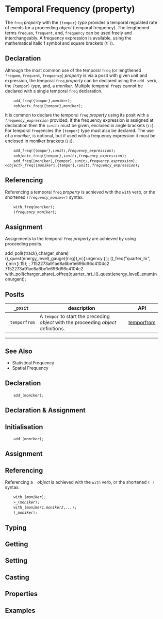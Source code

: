 # Temporal Frequency (property)
The `freq` *property* with the `{tempor}` *type* provides a temporal regulated rate of events for a proceeding *object* (temporal frequency). The lengthened terms `frequen`, `frequent`, and, `frequency` can be used freely and interchangeably. A frequency expression is available, using the mathematical italic f symbol and square brackets (`𝑓[]`).

<a name="declare"></a>
## Declaration
Although the most common use of the temporal `freq` (or lengthened `frequen`, `frequent`, `frequency`) *property* is via a posit with given unit and expression, the temporal `freq` *property* can be declared using the `add_` verb, the `{tempor}` *type*, and, a *moniker*. Multiple temporal `freq`s cannot be declared with a single temporal `freq` declaration.

&nbsp;&nbsp;&nbsp;&nbsp;&nbsp;&nbsp; `add_freq({tempor},`*`moniker`*`);`<br>
&nbsp;&nbsp;&nbsp;&nbsp;&nbsp;&nbsp; *`<object>`*`_freq({tempor},`*`moniker`*`);`

It is common to declare the temporal `freq` *property* using its posit with a *`frequency_expression`* provided. If the frequency expression is assigned at declaration then the `❬`*`unit`*`❭` must be given, enclosed in angle brackets (`❬❭`). For temporal `freq`encies the `{tempor}` type must also be declared. The use of a *moniker*, is optional, but if used with a frequency expression it must be enclosed in moniker brackets (`⟦⟧`).

&nbsp;&nbsp;&nbsp;&nbsp;&nbsp;&nbsp; `add_freq({tempor},❬`*`unit`*`❭,`*`frequency_expression`*`);`<br>
&nbsp;&nbsp;&nbsp;&nbsp;&nbsp;&nbsp; *`<object>`*`_freq({tempor},❬`*`unit`*`❭,`*`frequency_expression`*`);`<br>
&nbsp;&nbsp;&nbsp;&nbsp;&nbsp;&nbsp; `add_freq(⟦`*`moniker`*`⟧,{tempor},❬`*`unit`*`❭,`*`frequency_expression`*`);`
&nbsp;&nbsp;&nbsp;&nbsp;&nbsp;&nbsp; *`<object>`*`_freq(⟦`*`moniker`*`⟧,{tempor},❬`*`unit`*`❭,`*`frequency_expression`*`);`<br>

<a name="reference"></a>
## Referencing
Referencing a temporal `freq` *property* is achieved with the `with` verb, or the shortened `(`*`frequency_moniker`*`)` syntax. 

&nbsp;&nbsp;&nbsp;&nbsp;&nbsp;&nbsp; `with_freq(`*`moniker`*`);`<br>
&nbsp;&nbsp;&nbsp;&nbsp;&nbsp;&nbsp; `(`*`frequency_moniker`*`);`

<a name="assign"></a>
## Assignment
Assignments to the temporal `freq` *property* are achieved by using proceeding posits.


add_poll({track},charger_share)
	()_quest(energy_level)_gauge({nrg})_v(❬urgency❭);
	()_freq("quarter_hr",❬min❭,15);
;
7152273a91ae8a6be1e696d96c4104c2
7152273a91ae8a6be1e696d96c4104c2
with_poll(charger_share)_offreq(quarter_hr)_i()_quest(energy_level)_enum(nonurgent);

<a name="posit"></a>
## Posits

| `_posit` | description | API |
| --- | --- | --- |
| <a name="temporfrom"> `_temporfrom` | A `tempor` to start the preceding *object* with the proceeding *object* definitions. | [temporfrom](../condit/temporfrom.md#freq)


---

<a name="seealso"></a>
## See Also

* Statistical Frequency
* Spatial Frequency 



<a name="declare"></a>
## Declaration

&nbsp;&nbsp;&nbsp;&nbsp;&nbsp;&nbsp; `add_(`*`moniker`*`);`<br>

<a name="declare_assign"></a>
## Declaration & Assignment

<a name="initial"></a>
## Initialisation

&nbsp;&nbsp;&nbsp;&nbsp;&nbsp;&nbsp; `add_(`*`moniker`*`);`<br>

<a name="assign"></a>
## Assignment

<a name="reference"></a>
## Referencing
Referencing a ` ` *object* is achieved with the `with` verb, or the shortened `(`*` `*`)` syntax. 

&nbsp;&nbsp;&nbsp;&nbsp;&nbsp;&nbsp; `with_(`*`moniker`*`);`<br>
&nbsp;&nbsp;&nbsp;&nbsp;&nbsp;&nbsp; `>_(`*`moniker`*`);`<br>
&nbsp;&nbsp;&nbsp;&nbsp;&nbsp;&nbsp; `with_(`*`moniker1`*`,`*`moniker2`*`,`*`...`*`);`<br>
&nbsp;&nbsp;&nbsp;&nbsp;&nbsp;&nbsp; `(`*`_moniker`*`);`

<a name="type"></a>
## Typing

<a name="get"></a>
## Getting

<a name="set"></a>
## Setting

<a name="cast"></a>
## Casting

<a name="properties"></a>
## Properties

<a name="example"></a>
## Examples